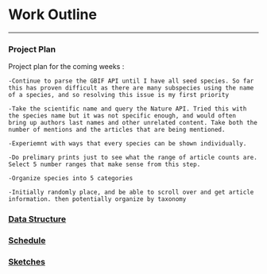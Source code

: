 # Work Outline
-----

### Project Plan
Project plan for the coming weeks :

    -Continue to parse the GBIF API until I have all seed species. So far this has proven difficult as there are many subspecies using the name of a species, and so resolving this issue is my first priority
    
    -Take the scientific name and query the Nature API. Tried this with the species name but it was not specific enough, and would often
    bring up authors last names and other unrelated content. Take both the number of mentions and the articles that are being mentioned.
    
    -Experiemnt with ways that every species can be shown individually. 
    
    -Do prelimary prints just to see what the range of article counts are. Select 5 number ranges that make sense from this step. 
    
    -Organize species into 5 categories
    
    -Initially randomly place, and be able to scroll over and get article information. then potentially organize by taxonomy 
    
### [Data Structure](https://github.com/tannerjaime/thesis/blob/master/work/dataStructure.js)
### [Schedule](https://github.com/tannerjaime/thesis/blob/master/work/schedule.png)
### [Sketches](https://docs.google.com/a/newschool.edu/presentation/d/1DdtjlqzaEbv2WzH2Wo_Yram_XX98B1oDXmTI1OSeVm8/edit?usp=sharing)

